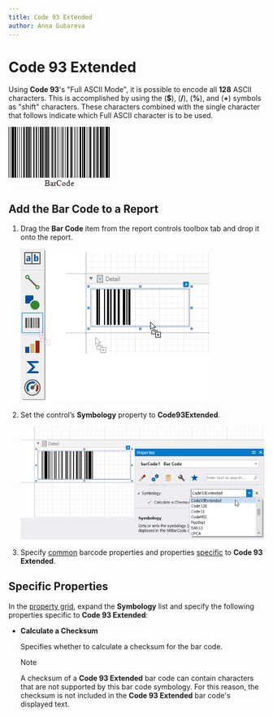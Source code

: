 ```yaml
---
title: Code 93 Extended
author: Anna Gubareva
---
```

# Code 93 Extended

Using **Code 93**'s "Full ASCII Mode", it is possible to encode all **128** ASCII characters. This is accomplished by using the (**$**), (**/**), (**%**), and (**&#0043;**) symbols as "shift" characters. These characters combined with the single character that follows indicate which Full ASCII character is to be used.

![](../../../../../images/eurd-win-bar-code-code-93-extended.png)

## Add the Bar Code to a Report

1. Drag the **Bar Code** item from the report controls toolbox tab and drop it onto the report. 

    ![](../../../../../images/drag-and-drop-barcode.png)

2. Set the control’s **Symbology** property to **Code93Extended**. 

    ![](../../../../../images/code-93-extended-in-designer.png)

3. Specify [common](add-bar-codes-to-a-report.md) barcode properties and properties [specific](#specific-properties) to **Code 93 Extended**.

## Specific Properties

In the [property grid](../../report-designer-tools/ui-panels/property-grid-tabbed-view.md), expand the **Symbology** list and specify the following properties specific to **Code 93 Extended**:

* **Calculate a Checksum**

    Specifies whether to calculate a checksum for the bar code.

    > [!NOTE]
	> A checksum of a **Code 93 Extended** bar code can contain characters that are not supported by this bar code symbology. For this reason, the checksum is not included in the **Code 93 Extended** bar code's displayed text.